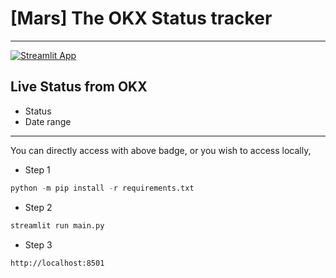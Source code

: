 # [Mars] The OKX Status tracker
---
[![Streamlit App](https://static.streamlit.io/badges/streamlit_badge_black_white.svg)](https://icasso-mars-main-j9dux6.streamlit.app/)

## Live Status from OKX
- Status
- Date range

---
You can directly access with above badge, or you wish to access locally,
- Step 1
```python
python -m pip install -r requirements.txt
```
- Step 2
```python
streamlit run main.py
```
- Step 3
```plaintext
http://localhost:8501
```
